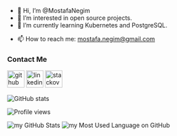 - 👋 Hi, I’m @MostafaNegim
- 👀 I’m interested in open source projects.
- 🌱 I’m currently learning Kubernetes and PostgreSQL.
<!--- - 💞️ I’m looking to collaborate on ... --->
- 📫 How to reach me: mostafa.negim@gmail.com

### Contact Me
[<img src='https://cdn.jsdelivr.net/npm/simple-icons@3.0.1/icons/github.svg' alt='github' height='40'>](https://github.com/MostafaNegim)  [<img src='https://cdn.jsdelivr.net/npm/simple-icons@3.0.1/icons/linkedin.svg' alt='linkedin' height='40'>](https://www.linkedin.com/in/mostafa-negim/)  [<img src='https://cdn.jsdelivr.net/npm/simple-icons@3.0.1/icons/stackoverflow.svg' alt='stackoverflow' height='40'>](https://stackoverflow.com/users/10059628/) 


![GitHub stats](https://github-readme-stats.vercel.app/api?username=MostafaNegim&show_icons=true&count_private=true)  

![Profile views](https://gpvc.arturio.dev/MostafaNegim)  


![my GitHub Stats](https://github-readme-stats.vercel.app/api?username=MostafaNegim&count_private=true&show_icons=true&theme=tokyonight)
![my Most Used Language on GitHub](https://github-readme-stats.vercel.app/api/top-langs/?username=MostafaNegim&layout=compact&langs_count=8&show_icons=true&theme=tokyonight)
<!---
MostafaNegim/MostafaNegim is a ✨ special ✨ repository because its `README.md` (this file) appears on your GitHub profile.
You can click the Preview link to take a look at your changes.
--->
